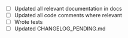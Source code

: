 <!-- Thanks for filing a PR! Before hitting the button, please check the following items.-->

* [ ] Updated all relevant documentation in docs
* [ ] Updated all code comments where relevant
* [ ] Wrote tests
* [ ] Updated CHANGELOG_PENDING.md

